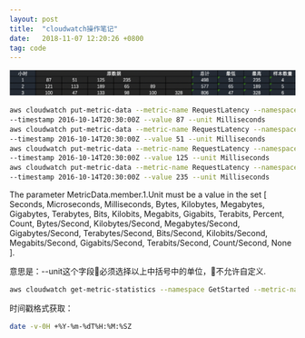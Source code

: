 ```yaml
---
layout: post
title:  "cloudwatch操作笔记"
date:   2018-11-07 12:20:26 +0800
tag: code
---
```


![](/images/2018-11-07-cloudwatch-tutorial.png)


``` bash
aws cloudwatch put-metric-data --metric-name RequestLatency --namespace GetStarted \
--timestamp 2016-10-14T20:30:00Z --value 87 --unit Milliseconds
aws cloudwatch put-metric-data --metric-name RequestLatency --namespace GetStarted \
--timestamp 2016-10-14T20:30:00Z --value 51 --unit Milliseconds
aws cloudwatch put-metric-data --metric-name RequestLatency --namespace GetStarted \
--timestamp 2016-10-14T20:30:00Z --value 125 --unit Milliseconds
aws cloudwatch put-metric-data --metric-name RequestLatency --namespace GetStarted \
--timestamp 2016-10-14T20:30:00Z --value 235 --unit Milliseconds
```

 The parameter MetricData.member.1.Unit must be a value in the set [ Seconds, Microseconds, Milliseconds, Bytes, Kilobytes, Megabytes, Gigabytes, Terabytes, Bits, Kilobits, Megabits, Gigabits, Terabits, Percent, Count, Bytes/Second, Kilobytes/Second, Megabytes/Second, Gigabytes/Second, Terabytes/Second, Bits/Second, Kilobits/Second, Megabits/Second, Gigabits/Second, Terabits/Second, Count/Second, None ].

 意思是：--unit这个字段必须选择以上中括号中的单位，不允许自定义.

``` bash
aws cloudwatch get-metric-statistics --namespace GetStarted --metric-name RequestLatency --statistics Average --start-time 2016-10-14T00:00:00Z --end-time 2016-10-15T00:00:00Z --period 60
```

时间戳格式获取：
``` bash
date -v-0H +%Y-%m-%dT%H:%M:%SZ
```